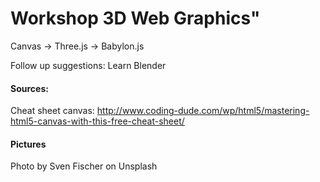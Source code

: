 # Workshop 3D Web Graphics"

Canvas -> Three.js -> Babylon.js 

Follow up suggestions:  Learn Blender





#### Sources: 

Cheat sheet canvas: http://www.coding-dude.com/wp/html5/mastering-html5-canvas-with-this-free-cheat-sheet/

#### Pictures
Photo by Sven Fischer on Unsplash
